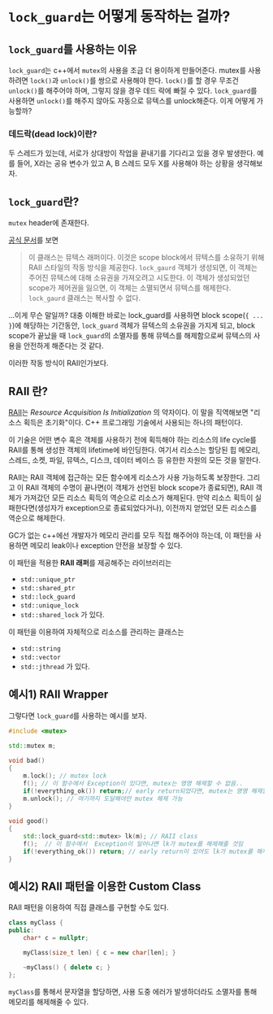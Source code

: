 # `lock_guard`는 어떻게 동작하는 걸까?

## `lock_guard`를 사용하는 이유
`lock_guard`는 c++에서 `mutex`의 사용을 조금 더 용이하게 만들어준다.
mutex를 사용하려면 `lock()`과 `unlock()`를 쌍으로 사용해야 한다. 
`lock()`를 할 경우 무조건 `unlock()`를 해주어야 하며, 그렇지 않을 경우 데드 락에 빠질 수 있다. 
`lock_guard`를 사용하면 `unlock()`를 해주지 않아도 자동으로 뮤텍스를 unlock해준다.
이게 어떻게 가능할까?

### 데드락(dead lock)이란?
두 스레드가 있는데, 서로가 상대방이 작업을 끝내기를 기다리고 있을 경우 발생한다.
예를 들어, X라는 공유 변수가 있고 A, B 스레드 모두 X를 사용해야 하는 상황을 생각해보자.


## `lock_guard`란?
`mutex` header에 존재한다.

[공식 문서](https://en.cppreference.com/w/cpp/thread/lock_guard)를 보면
>이 클래스는 뮤텍스 래퍼이다. 이것은 scope block에서 뮤텍스를 소유하기 위해 RAII 스타일의 작동 방식을 제공한다.
>`lock_gaurd` 객체가 생성되면, 이 객체는 주어진 뮤텍스에 대해 소유권을 가져오려고 시도한다. 이 객체가 생성되었던 scope가 제어권을 잃으면, 이 객체는 소멸되면서 뮤텍스를 해제한다.
>`lock_gaurd` 클래스는 복사할 수 없다.

...이게 무슨 말일까?
대충 이해한 바로는 lock_guard를 사용하면 block scope(`{ ... }`)에 해당하는 기간동안, `lock_guard` 객체가 뮤텍스의 소유권을 가지게 되고,
block scope가 끝났을 때 `lock_guard`의 소멸자를 통해 뮤텍스를 해제함으로써
뮤텍스의 사용을 안전하게 해준다는 것 같다.

이러한 작동 방식이 RAII인가보다.


## RAII 란?
[RAII](https://en.cppreference.com/w/cpp/language/raii)는 *Resource Acquisition Is Initialization* 의 약자이다. 이 말을 직역해보면 "리소스 획득은 초기화"이다. C++ 프로그래밍 기술에서 사용되는 하나의 패턴이다.

이 기술은
어떤 변수 혹은 객체를 사용하기 전에 획득해야 하는 리소스의 life cycle를 RAII를 통해 생성한 객체의 lifetime에 바인딩한다. 여기서 리소스는 할당된 힙 메모리, 스레드, 소켓, 파일, 뮤텍스, 디스크, 데이터 베이스 등 유한한 자원의 모든 것을 말한다.

RAII는 RAII 객체에 접근하는 모든 함수에게 리소스가 사용 가능하도록 보장한다. 그리고 이 RAII 객체의 수명이 끝나면(이 객체가 선언된 block scope가 종료되면), RAII 객체가 가져갔던 모든 리소스 획득의 역순으로 리소스가 해제된다.
만약 리소스 획득이 실패한다면(생성자가 exception으로 종료되었다거나), 이전까지 얻었던 모든 리소스를 역순으로 해제한다.

GC가 없는 c++에선 개발자가 메모리 관리를 모두 직접 해주어야 하는데, 이 패턴을 사용하면 메모리 leak이나 exception 안전을 보장할 수 있다.

이 패턴을 적용한 **RAII 래퍼**를 제공해주는 라이브러리는
* `std::unique_ptr`
* `std::shared_ptr`
* `std::lock_guard`
* `std::unique_lock`
* `std::shared_lock`
가 있다.

이 패턴을 이용하여 자체적으로 리소스를 관리하는 클래스는
* `std::string`
* `std::vector`
* `std::jthread`
가 있다.



## 예시1) RAII Wrapper
그렇다면 `lock_guard`를 사용하는 예시를 보자.

```c++
#include <mutex>

std::mutex m;
 
void bad() 
{
    m.lock(); // mutex lock
    f(); // 이 함수에서 Exception이 있다면, mutex는 영영 해제할 수 없음..
    if(!everything_ok()) return;// early return되었다면, mutex는 영영 해제할 수 없음..
    m.unlock(); // 여기까지 도달해야만 mutex 해제 가능
}
 
void good()
{
    std::lock_guard<std::mutex> lk(m); // RAII class
    f();  // 이 함수에서  Exception이 일어나면 lk가 mutex를 해제해줄 것임
    if(!everything_ok()) return; // early return이 있어도 lk가 mutex를 해제해줄 것임
}
```

## 예시2) RAII 패턴을 이용한 Custom Class
RAII 패턴을 이용하여 직접 클래스를 구현할 수도 있다.

```c++
class myClass {
public:
	char* c = nullptr;

	myClass(size_t len) { c = new char[len]; }

	~myClass() { delete c; }
};
```

`myClass`를 통해서 문자열을 할당하면, 사용 도중 에러가 발생하더라도 소멸자를 통해 메모리를 해제해줄 수 있다.



